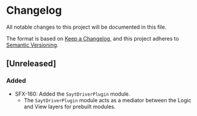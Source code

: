 # Changelog
All notable changes to this project will be documented in this file.

The format is based on [Keep a Changelog](https://keepachangelog.com/en/1.0.0/),
and this project adheres to [Semantic Versioning](https://semver.org/spec/v2.0.0.html).

## [Unreleased]
### Added
- SFX-160: Added the `SaytDriverPlugin` module.
  - The `SaytDriverPlugin` module acts as a mediator between the Logic and View layers for prebuilt modules.
